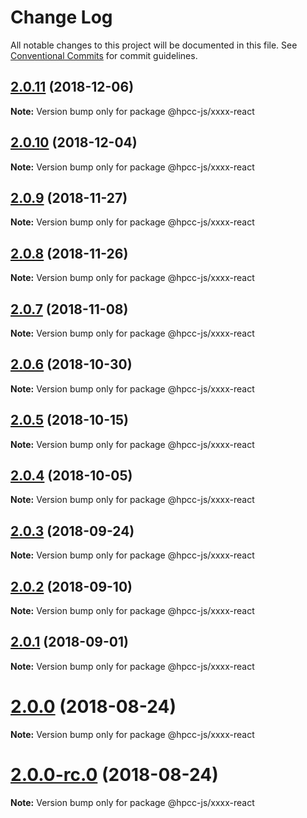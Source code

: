 # Change Log

All notable changes to this project will be documented in this file.
See [Conventional Commits](https://conventionalcommits.org) for commit guidelines.

## [2.0.11](https://github.com/GordonSmith/Visualization/compare/@hpcc-js/xxxx-react@2.0.10...@hpcc-js/xxxx-react@2.0.11) (2018-12-06)

**Note:** Version bump only for package @hpcc-js/xxxx-react






## [2.0.10](https://github.com/GordonSmith/Visualization/compare/@hpcc-js/xxxx-react@2.0.9...@hpcc-js/xxxx-react@2.0.10) (2018-12-04)

**Note:** Version bump only for package @hpcc-js/xxxx-react






## [2.0.9](https://github.com/GordonSmith/Visualization/compare/@hpcc-js/xxxx-react@2.0.8...@hpcc-js/xxxx-react@2.0.9) (2018-11-27)

**Note:** Version bump only for package @hpcc-js/xxxx-react






<a name="2.0.8"></a>
## [2.0.8](https://github.com/GordonSmith/Visualization/compare/@hpcc-js/xxxx-react@2.0.7...@hpcc-js/xxxx-react@2.0.8) (2018-11-26)

**Note:** Version bump only for package @hpcc-js/xxxx-react





<a name="2.0.7"></a>
## [2.0.7](https://github.com/GordonSmith/Visualization/compare/@hpcc-js/xxxx-react@2.0.6...@hpcc-js/xxxx-react@2.0.7) (2018-11-08)

**Note:** Version bump only for package @hpcc-js/xxxx-react





<a name="2.0.6"></a>
## [2.0.6](https://github.com/GordonSmith/Visualization/compare/@hpcc-js/xxxx-react@2.0.5...@hpcc-js/xxxx-react@2.0.6) (2018-10-30)

**Note:** Version bump only for package @hpcc-js/xxxx-react





<a name="2.0.5"></a>
## [2.0.5](https://github.com/GordonSmith/Visualization/compare/@hpcc-js/xxxx-react@2.0.4...@hpcc-js/xxxx-react@2.0.5) (2018-10-15)

**Note:** Version bump only for package @hpcc-js/xxxx-react





<a name="2.0.4"></a>
## [2.0.4](https://github.com/GordonSmith/Visualization/compare/@hpcc-js/xxxx-react@2.0.3...@hpcc-js/xxxx-react@2.0.4) (2018-10-05)

**Note:** Version bump only for package @hpcc-js/xxxx-react





<a name="2.0.3"></a>
## [2.0.3](https://github.com/GordonSmith/Visualization/compare/@hpcc-js/xxxx-react@2.0.2...@hpcc-js/xxxx-react@2.0.3) (2018-09-24)

**Note:** Version bump only for package @hpcc-js/xxxx-react





<a name="2.0.2"></a>
## [2.0.2](https://github.com/GordonSmith/Visualization/compare/@hpcc-js/xxxx-react@2.0.1...@hpcc-js/xxxx-react@2.0.2) (2018-09-10)

**Note:** Version bump only for package @hpcc-js/xxxx-react





<a name="2.0.1"></a>
## [2.0.1](https://github.com/GordonSmith/Visualization/compare/@hpcc-js/xxxx-react@2.0.0...@hpcc-js/xxxx-react@2.0.1) (2018-09-01)

**Note:** Version bump only for package @hpcc-js/xxxx-react





<a name="2.0.0"></a>
# [2.0.0](https://github.com/GordonSmith/Visualization/compare/@hpcc-js/xxxx-react@0.0.57...@hpcc-js/xxxx-react@2.0.0) (2018-08-24)

**Note:** Version bump only for package @hpcc-js/xxxx-react





<a name="2.0.0-rc.0"></a>
# [2.0.0-rc.0](https://github.com/GordonSmith/Visualization/compare/@hpcc-js/xxxx-react@0.0.57...@hpcc-js/xxxx-react@2.0.0-rc.0) (2018-08-24)

**Note:** Version bump only for package @hpcc-js/xxxx-react
